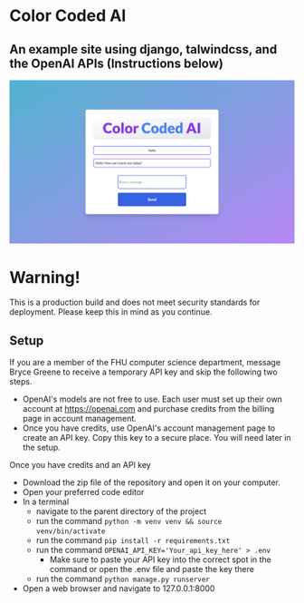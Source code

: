 # Color Coded AI
## An example site using django, talwindcss, and the OpenAI APIs (Instructions below)

![Image](github_images/ai_site_preview.png "Example Image")

# Warning!
This is a production build and does not meet security standards for deployment. Please keep this in mind as you continue.

## Setup
If you are a member of the FHU computer science department, message Bryce Greene to receive a temporary API key and skip the following two steps.
* OpenAI's models are not free to use. Each user must set up their own account at https://openai.com and purchase credits from the billing page in account management.
* Once you have credits, use OpenAI's account management page to create an API key. Copy this key to a secure place. You will need later in the setup.

Once you have credits and an API key
* Download the zip file of the repository and open it on your computer.
* Open your preferred code editor
* In a terminal
  * navigate to the parent directory of the project
  * run the command `python -m venv venv && source venv/bin/activate`
  * run the command `pip install -r requirements.txt`
  * run the command `OPENAI_API_KEY='Your_api_key_here' > .env`
    * Make sure to paste your API key into the correct spot in the command or open the .env file and paste the key there
  * run the command `python manage.py runserver`
* Open a web browser and navigate to 127.0.0.1:8000
